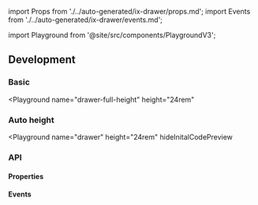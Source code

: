 import Props from './../auto-generated/ix-drawer/props.md';
import Events from './../auto-generated/ix-drawer/events.md';

import Playground from '@site/src/components/PlaygroundV3';

## Development

### Basic

<Playground
  name="drawer-full-height"
  height="24rem"
  >
</Playground>

### Auto height

<Playground
  name="drawer"
  height="24rem"
  hideInitalCodePreview
  >
</Playground>

### API

#### Properties

<Props />

#### Events

<Events />
